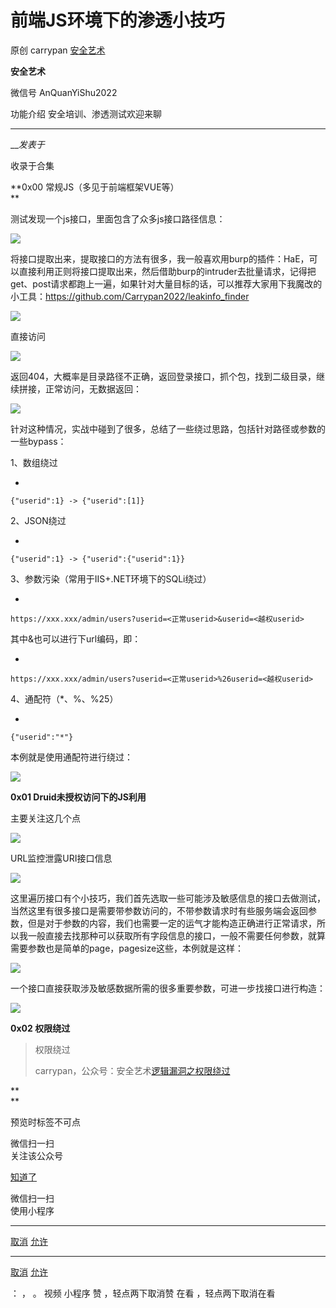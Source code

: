 #  前端JS环境下的渗透小技巧

原创 carrypan  [ 安全艺术 ](javascript:void\(0\);)

**安全艺术** ![]()

微信号 AnQuanYiShu2022

功能介绍 安全培训、渗透测试欢迎来聊

____

___发表于_

收录于合集

**0x00 常规JS（多见于前端框架VUE等）  
**

测试发现一个js接口，里面包含了众多js接口路径信息：

![](http://hk-proxy.gitwarp.com/https://raw.githubusercontent.com/tuchuang9/tc1/refs/heads/main/public/20230714180753.png)



将接口提取出来，提取接口的方法有很多，我一般喜欢用burp的插件：HaE，可以直接利用正则将接口提取出来，然后借助burp的intruder去批量请求，记得把get、post请求都跑上一遍，如果针对大量目标的话，可以推荐大家用下我魔改的小工具：https://github.com/Carrypan2022/leakinfo_finder

![](http://hk-proxy.gitwarp.com/https://raw.githubusercontent.com/tuchuang9/tc1/refs/heads/main/public/20230714180754.png)

直接访问

![](http://hk-proxy.gitwarp.com/https://raw.githubusercontent.com/tuchuang9/tc1/refs/heads/main/public/20230714180756.png)

返回404，大概率是目录路径不正确，返回登录接口，抓个包，找到二级目录，继续拼接，正常访问，无数据返回：

![](http://hk-proxy.gitwarp.com/https://raw.githubusercontent.com/tuchuang9/tc1/refs/heads/main/public/20230714180757.png)

针对这种情况，实战中碰到了很多，总结了一些绕过思路，包括针对路径或参数的一些bypass：

1、数组绕过  

  * 

    
    
    {"userid":1} -> {"userid":[1]}

2、JSON绕过

  * 

    
    
    {"userid":1} -> {"userid":{"userid":1}}

3、参数污染（常用于IIS+.NET环境下的SQLi绕过）  

  * 

    
    
    https://xxx.xxx/admin/users?userid=<正常userid>&userid=<越权userid>

其中&也可以进行下url编码，即：

  * 

    
    
    https://xxx.xxx/admin/users?userid=<正常userid>%26userid=<越权userid>

4、通配符（*、%、%25）  

  * 

    
    
    {"userid":"*"}

本例就是使用通配符进行绕过：

![](http://hk-proxy.gitwarp.com/https://raw.githubusercontent.com/tuchuang9/tc1/refs/heads/main/public/20230714180758.png)

  

 **0x01  Druid未授权访问下的JS利用**

主要关注这几个点

![](http://hk-proxy.gitwarp.com/https://raw.githubusercontent.com/tuchuang9/tc1/refs/heads/main/public/20230714180759.png)

URL监控泄露URI接口信息

![](http://hk-proxy.gitwarp.com/https://raw.githubusercontent.com/tuchuang9/tc1/refs/heads/main/public/20230714180801.png)

这里遍历接口有个小技巧，我们首先选取一些可能涉及敏感信息的接口去做测试，当然这里有很多接口是需要带参数访问的，不带参数请求时有些服务端会返回参数，但是对于参数的内容，我们也需要一定的运气才能构造正确进行正常请求，所以我一般直接去找那种可以获取所有字段信息的接口，一般不需要任何参数，就算需要参数也是简单的page，pagesize这些，本例就是这样：

![](http://hk-proxy.gitwarp.com/https://raw.githubusercontent.com/tuchuang9/tc1/refs/heads/main/public/20230714180802.png)

一个接口直接获取涉及敏感数据所需的很多重要参数，可进一步找接口进行构造：

![](http://hk-proxy.gitwarp.com/https://raw.githubusercontent.com/tuchuang9/tc1/refs/heads/main/public/20230714180803.png)

  

 **0x02 权限绕过**

> 权限绕过
>
>
> carrypan，公众号：安全艺术[逻辑漏洞之权限绕过](https://mp.weixin.qq.com/s?__biz=MzI4MjI2NDI1Ng==&mid=2247484072&idx=1&sn=f78fb8b04cc3005ba4d7863798ddfd72&chksm=eb9dd507dcea5c114e01f537ce0ef8e9dd9e7bdc065c624bbc812d651065d1d7ce2efb9402de&token=1475175391&lang=zh_CN#rd)

 **  
**

预览时标签不可点

微信扫一扫  
关注该公众号

[知道了](javascript:;)

微信扫一扫  
使用小程序

****

[取消](javascript:void\(0\);) [允许](javascript:void\(0\);)

****

[取消](javascript:void\(0\);) [允许](javascript:void\(0\);)

： ， 。   视频 小程序 赞 ，轻点两下取消赞 在看 ，轻点两下取消在看

